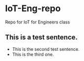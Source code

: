 # IoT-Eng-repo
Repo for IoT for Engineers class
## This is a test sentence.
- This is the second test sentence.
- This is the third one.
